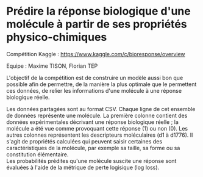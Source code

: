 # Prédire la réponse biologique d'une molécule à partir de ses propriétés physico-chimiques 

Compétition Kaggle : https://www.kaggle.com/c/bioresponse/overview

Equipe : Maxime TISON, Florian TEP

L'objectif de la compétition est de construire un modèle aussi bon que possible afin de permettre, 
de la manière la plus optimale que le permettent ces données, de relier les informations d'une molécule à une réponse biologique réelle.

Les données partagées sont au format CSV. Chaque ligne de cet ensemble de données représente une molécule. 
La première colonne contient des données expérimentales décrivant une réponse biologique réelle ; la molécule a été vue comme provoquant cette réponse (1) ou non (0). 
Les autres colonnes représentent les descripteurs moléculaires (d1 à d1776). 
Il s'agit de propriétés calculées qui peuvent saisir certaines des caractéristiques de la molécule, par exemple sa taille, sa forme ou sa constitution élémentaire.  
Les probabilités prédites qu'une molécule suscite une réponse sont évaluées à l'aide de la métrique de perte logisique (log loss).



